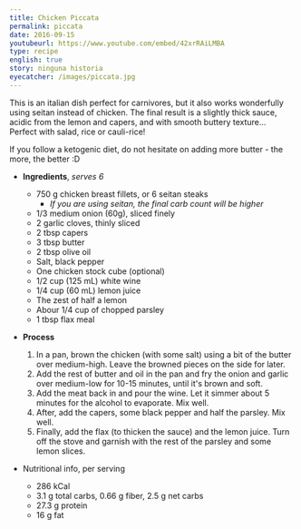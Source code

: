 ```yaml
---
title: Chicken Piccata
permalink: piccata
date: 2016-09-15
youtubeurl: https://www.youtube.com/embed/42xrRAiLMBA
type: recipe
english: true
story: ninguna historia
eyecatcher: /images/piccata.jpg
---
```


This is an italian dish perfect for carnivores, but it also works wonderfully using seitan instead of chicken. The final result is a slightly thick sauce, acidic from the lemon and capers, and with smooth buttery texture... Perfect with salad, rice or cauli-rice! 

If you follow a ketogenic diet, do not hesitate on adding more butter - the more, the better :D 

* **Ingredients**, _serves 6_
  * 750 g chicken breast fillets, or 6 seitan steaks
    - _If you are using seitan, the final carb count will be higher_
  * 1/3 medium onion (60g), sliced finely
  * 2 garlic cloves, thinly sliced
  * 2 tbsp capers
  * 3 tbsp butter
  * 2 tbsp olive oil
  * Salt, black pepper
  * One chicken stock cube (optional)
  * 1/2 cup (125 mL) white wine
  * 1/4 cup (60 mL) lemon juice
  * The zest of half a lemon
  * Abour 1/4 cup of chopped parsley
  * 1 tbsp flax meal


* **Process**
  1. In a pan, brown the chicken (with some salt) using a bit of the butter over medium-high. Leave the browned pieces on the side for later. 
  2. Add the rest of butter and oil in the pan and fry the onion and garlic over medium-low for 10-15 minutes, until it's brown and soft. 
  3. Add the meat back in and pour the wine. Let it simmer about 5 minutes for the alcohol to evaporate. Mix well.
  4. After, add the capers, some black pepper and half the parsley. Mix well. 
  5. Finally, add the flax (to thicken the sauce) and the lemon juice. Turn off the stove and garnish with the rest of the parsley and some lemon slices. 

* Nutritional info, per serving
  * 286 kCal
  * 3.1 g total carbs, 0.66 g fiber, 2.5 g net carbs
  * 27.3 g protein
  * 16 g fat
